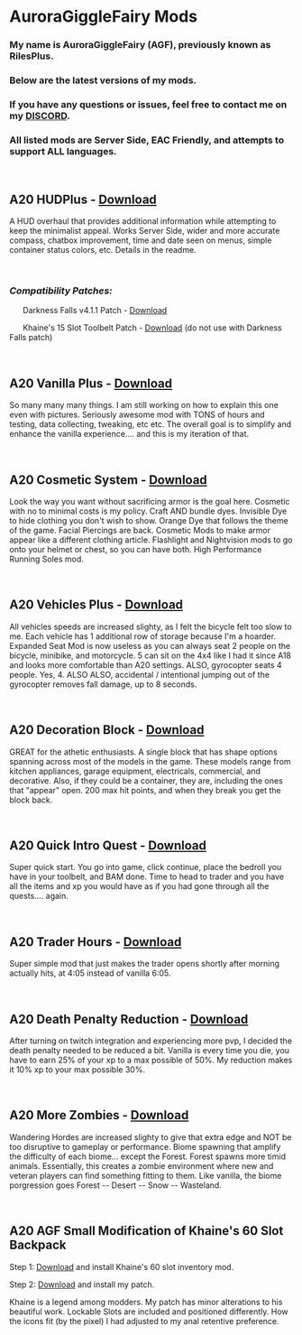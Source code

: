 # AuroraGiggleFairy Mods

### My name is AuroraGiggleFairy (AGF), previously known as RilesPlus.

### Below are the latest versions of my mods.

### If you have any questions or issues, feel free to contact me on my [DISCORD](https://discord.gg/Vm5eyW6N4r).

### All listed mods are Server Side, EAC Friendly, and attempts to support ALL languages.

<p>&nbsp;</p>

## **A20 HUDPlus** - [Download](https://github.com/AuroraGiggleFairy/AuroraGiggleFairy.github.io/blob/d453c9a09b9f26541a6329dbe36fbaaa4e2c27d7/AGF-A20HUDPlus1.5.2.zip)

A HUD overhaul that provides additional information while attempting to keep the minimalist appeal. Works Server Side, wider and more accurate compass, chatbox improvement, time and date seen on menus, simple container status colors, etc. Details in the readme.

<p>&nbsp;</p>

### ***Compatibility Patches:***

&nbsp;&nbsp;&nbsp;&nbsp;&nbsp; Darkness Falls v4.1.1 Patch - [Download](https://github.com/AuroraGiggleFairy/AuroraGiggleFairy.github.io/blob/d453c9a09b9f26541a6329dbe36fbaaa4e2c27d7/AGF-A20HUDPlus1.5.2DFPatch.zip)

&nbsp;&nbsp;&nbsp;&nbsp;&nbsp; Khaine's 15 Slot Toolbelt Patch - [Download](https://github.com/AuroraGiggleFairy/AuroraGiggleFairy.github.io/raw/main/KHA20-z15SlotCompAGFHUD.zip) (do not use with Darkness Falls patch)

  
<p>&nbsp;</p>

## **A20 Vanilla Plus** - [Download](https://github.com/AuroraGiggleFairy/AuroraGiggleFairy.github.io/raw/main/AGF-A20VanillaPlus3.2.1.zip)

So many many many things. I am still working on how to explain this one even with pictures. Seriously awesome mod with TONS of hours and testing, data collecting, tweaking, etc etc. The overall goal is to simplify and enhance the vanilla experience.... and this is my iteration of that.

<p>&nbsp;</p>

## **A20 Cosmetic System** - [Download](https://github.com/AuroraGiggleFairy/AuroraGiggleFairy.github.io/raw/main/AGF-A20CosmeticSystem1.1.1.zip)

Look the way you want without sacrificing armor is the goal here. Cosmetic with no to minimal costs is my policy. Craft AND bundle dyes. Invisible Dye to hide clothing you don't wish to show. Orange Dye that follows the theme of the game. Facial Piercings are back. Cosmetic Mods to make armor appear like a different clothing article. Flashlight and Nightvision mods to go onto your helmet or chest, so you can have both. High Performance Running Soles mod.

<p>&nbsp;</p>

## **A20 Vehicles Plus** - [Download](https://github.com/AuroraGiggleFairy/AuroraGiggleFairy.github.io/raw/main/AGF-A20VehiclesPlus1.1.1.zip)

All vehicles speeds are increased slighty, as I felt the bicycle felt too slow to me. Each vehicle has 1 additional row of storage because I'm a hoarder. Expanded Seat Mod is now useless as you can always seat 2 people on the bicycle, minibike, and motorcycle. 5 can sit on the 4x4 like I had it since A18 and looks more comfortable than A20 settings. ALSO, gyrocopter seats 4 people. Yes, 4. ALSO ALSO, accidental / intentional jumping out of the gyrocopter removes fall damage, up to 8 seconds.

<p>&nbsp;</p>

## **A20 Decoration Block** - [Download](https://github.com/AuroraGiggleFairy/AuroraGiggleFairy.github.io/raw/main/AGF-A20DecoBlock1.00.zip)

GREAT for the athetic enthusiasts. A single block that has shape options spanning across most of the models in the game. These models range from kitchen appliances, garage equipment, electricals, commercial, and decorative. Also, if they could be a container, they are, including the ones that "appear" open. 200 max hit points, and when they break you get the block back.

<p>&nbsp;</p>

## **A20 Quick Intro Quest** - [Download](https://github.com/AuroraGiggleFairy/AuroraGiggleFairy.github.io/raw/main/AGF-A20QuickIntroQuest1.01.zip)

Super quick start. You go into game, click continue, place the bedroll you have in your toolbelt, and BAM done. Time to head to trader and you have all the items and xp you would have as if you had gone through all the quests.... again.

<p>&nbsp;</p>

## **A20 Trader Hours** - [Download](https://github.com/AuroraGiggleFairy/AuroraGiggleFairy.github.io/raw/main/AGF-TraderHours1.00.zip)

Super simple mod that just makes the trader opens shortly after morning actually hits, at 4:05 instead of vanilla 6:05.

<p>&nbsp;</p>

## **A20 Death Penalty Reduction** - [Download](https://github.com/AuroraGiggleFairy/AuroraGiggleFairy.github.io/raw/main/AGF-A20DeathPenaltyEdit1.0.0.zip)

After turning on twitch integration and experiencing more pvp, I decided the death penalty needed to be reduced a bit. Vanilla is every time you die, you have to earn 25% of your xp to a max possible of 50%. My reduction makes it 10% xp to your max possible 30%.

<p>&nbsp;</p>

## **A20 More Zombies** - [Download](https://github.com/AuroraGiggleFairy/AuroraGiggleFairy.github.io/raw/main/AGF-MoreZombies1.0.0.zip)

Wandering Hordes are increased slighty to give that extra edge and NOT be too disruptive to gameplay or performance. Biome spawning that amplify the difficulty of each biome... except the Forest. Forest spawns more timid animals. Essentially, this creates a zombie environment where new and veteran players can find something fitting to them. Like vanilla, the biome porgression goes Forest -- Desert -- Snow -- Wasteland.

<p>&nbsp;</p>

## **A20 AGF Small Modification of Khaine's 60 Slot Backpack**
Step 1: [Download](https://minhaskamal.github.io/DownGit/#/home?url=https:%2F%2Fgithub.com%2FKhaineGB%2FKhaineA20ModletsXML%2Ftree%2Fmain%2FKHA20-60BBM) and install Khaine's 60 slot inventory mod.

Step 2: [Download](https://github.com/AuroraGiggleFairy/AuroraGiggleFairy.github.io/raw/main/KHA20-60BBM-AGFPatch1.0.0.zip) and install my patch.

Khaine is a legend among modders. My patch has minor alterations to his beautiful work. Lockable Slots are included and positioned differently. How the icons fit (by the pixel) I had adjusted to my anal retentive preference.
